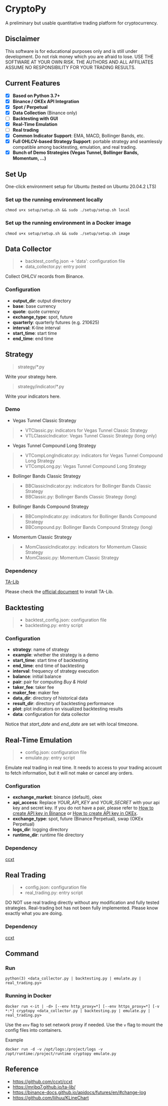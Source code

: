 # CryptoPy

A preliminary but usable quantitative trading platform for cryptocurrency.

## Disclaimer

This software is for educational purposes only and is still under development. Do not risk money which you are afraid to
lose. USE THE SOFTWARE AT YOUR OWN RISK. THE AUTHORS AND ALL AFFILIATES ASSUME NO RESPONSIBILITY FOR YOUR TRADING
RESULTS.

## Current Features

- [x] **Based on Python 3.7+**
- [x] **Binance / OKEx API Integration**
- [x] **Spot / Perpetual**
- [x] **Data Collection** (Binance only)
- [ ] **Backtesting with GUI**
- [x] **Real-Time Emulation**
- [ ] **Real trading**
- [x] **Common Indicator Support**: EMA, MACD, Bollinger Bands, etc.
- [x] **Full OHLCV-based Strategy Support**: portable strategy and seamlessly compatible among backtesting, emulation,
  and real trading.
- [x] **Bunch of Demo Strategies (Vegas Tunnel, Bollinger Bands, Momentum, ...)**

## Set Up

One-click environment setup for Ubuntu (tested on Ubuntu 20.04.2 LTS)

### Set up the running environment locally

```
chmod u+x setup/setup.sh && sudo ./setup/setup.sh local
```

### Set up the running environment in a Docker image

```
chmod u+x setup/setup.sh && sudo ./setup/setup.sh image
```

## Data Collector

> - backtest_config.json -> 'data': configuration file
> - data_collector.py: entry point

Collect OHLCV records from Binance.

### Configuration

- **output_dir**: output directory
- **base**: base currency
- **quote**: quote currency
- **exchange_type**: spot, future
- **quarterly**: quarterly futures (e.g. 210625)
- **interval**: K-line interval
- **start_time**: start time
- **end_time**: end time

## Strategy

> strategy/*.py

Write your strategy here.

> strategy/indicator/*.py

Write your indicators here.

### Demo

- Vegas Tunnel Classic Strategy

> - VTClassic.py: indicators for Vegas Tunnel Classic Strategy
> - VTLClassicIndicator: Vegas Tunnel Classic Strategy (long only)

- Vegas Tunnel Compound Long Strategy

> - VTCompLongIndicator.py: indicators for Vegas Tunnel Compound Long Strategy
> - VTCompLong.py: Vegas Tunnel Compound Long Strategy

- Bollinger Bands Classic Strategy

> - BBClassicIndicator.py: indicators for Bollinger Bands Classic Strategy
> - BBClassic.py: Bollinger Bands Classic Strategy (long)

- Bollinger Bands Compound Strategy

> - BBCompIndicator.py: indicators for Bollinger Bands Compound Strategy
> - BBCompound.py: Bollinger Bands Compound Strategy (long)

- Momentum Classic Strategy

> - MomClassicIndicator.py: indicators for Momentum Classic Strategy
> - MomClassic.py: Momentum Classic Strategy

### Dependency

[TA-Lib](https://mrjbq7.github.io/ta-lib/)

Please check the [official document](https://mrjbq7.github.io/ta-lib/install.html) to install TA-Lib.

## Backtesting

> - backtest_config.json: configuration file
> - backtesting.py: entry script

### Configuration

- **strategy**: name of strategy
- **example**: whether the strategy is a demo
- **start_time**: start time of backtesting
- **end_time**: end time of backtesting
- **interval**: frequency of strategy execution
- **balance**: initial balance
- **pair**: pair for computing *Buy & Hold*
- **taker_fee**: taker fee
- **maker_fee**: maker fee
- **data_dir**: directory of historical data
- **result_dir**: directory of backtesting performance
- **plot**: plot indicators on visualized backtesting results
- **data**: configuration for data collector

Notice that *start_date* and *end_date* are set with local timezone.

## Real-Time Emulation

> - config.json: configuration file
> - emulate.py: entry script

Emulate real trading in real time. It needs to access to your trading account to fetch information, but it will not make
or cancel any orders.

### Configuration

- **exchange_market**: binance (default), okex
- **api_access**: Replace *YOUR_API_KEY* and *YOUR_SECRET* with your api key and secret key. If you do not have a pair,
  please refer
  to [How to create API key in Binance](https://www.binance.com/en/support/faq/360002502072-How-to-create-API)
  or [How to create API key in OKEx](https://www.okex.com/docs/en/).
- **exchange_type**: spot, future (Binance Perpetual), swap (OKEx Perpetual)
- **logs_dir**: logging directory
- **runtime_dir**: runtime file directory

### Dependency

[ccxt](https://github.com/ccxt/ccxt)

## Real Trading

> - config.json: configuration file
> - real_trading.py: entry script

DO NOT use real trading directly without any modification and fully tested strategies. Real-trading bot has not been
fully implemented. Please know exactly what you are doing.

### Dependency

[ccxt](https://github.com/ccxt/ccxt)

## Command

### Run

```
python(3) <data_collector.py | backtesting.py | emulate.py | real_trading.py>
```

### Running in Docker

```
docker run <-it | -d> [--env http_proxy=*] [--env https_proxy=*] [-v *:*] cryptopy <data_collector.py | backtesting.py | emulate.py | real_trading.py>
```

Use the `env` flag to set network proxy if needed. Use the `v` flag to mount the config files into containers.

Example

```
docker run -d -v /opt/logs:/project/logs -v /opt/runtime:/project/runtime cryptopy emulate.py
```

## Reference

- https://github.com/ccxt/ccxt
- https://mrjbq7.github.io/ta-lib/
- https://binance-docs.github.io/apidocs/futures/en/#change-log
- https://github.com/liihuu/KLineChart